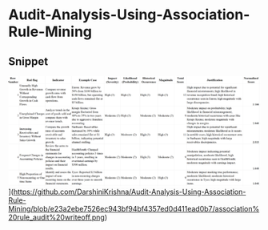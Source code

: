 # Audit-Analysis-Using-Association-Rule-Mining

## Snippet

![Example Image](https://github.com/DarshiniKrishna/Audit-Assessment-Scorecard/blob/70751158f6abcc5e568c751e9ce2cb36e72b4cc8/Scorecard%20.png)](https://github.com/DarshiniKrishna/Audit-Analysis-Using-Association-Rule-Mining/blob/e23a2ebe7526ec943bf94bf4357ed0d411ead0b7/association%20rule_audit%20writeoff.png)
